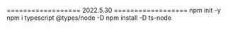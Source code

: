 ================== 2022.5.30 ==================
npm init -y
npm i typescript @types/node -D
npm install -D ts-node




